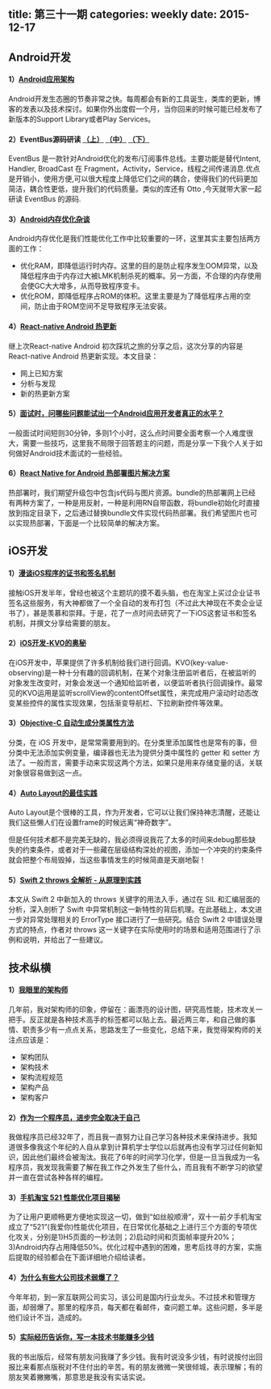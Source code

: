 title: 第三十一期
categories: weekly
date: 2015-12-17
---

## Android开发

#### 1）[Android应用架构](http://www.jianshu.com/p/8ca27934c6e6)

Android开发生态圈的节奏非常之快。每周都会有新的工具诞生，类库的更新，博客的发表以及技术探讨。如果你外出度假一个月，当你回来的时候可能已经发布了新版本的Support Library或者Play Services。

#### 2）EventBus源码研读  [（上）](http://kymjs.com/code/2015/12/12/01/) [（中）](http://kymjs.com/code/2015/12/13/01/) [（下）](http://kymjs.com/code/2015/12/16/01/)

EventBus 是一款针对Android优化的发布/订阅事件总线。主要功能是替代Intent, Handler, BroadCast 在 Fragment，Activity，Service，线程之间传递消息.优点是开销小，使用方便,可以很大程度上降低它们之间的耦合，使得我们的代码更加简洁，耦合性更低，提升我们的代码质量。类似的库还有 Otto ,今天就带大家一起研读 EventBus 的源码.

#### 3）[Android内存优化杂谈](http://mp.weixin.qq.com/s?__biz=MzAwNDY1ODY2OQ==&mid=400656149&idx=1&sn=122b4f4965fafebf78ec0b4fce2ef62a&scene=0#wechat_redirect)

Android内存优化是我们性能优化工作中比较重要的一环，这里其实主要包括两方面的工作：

* 优化RAM，即降低运行时内存。这里的目的是防止程序发生OOM异常，以及降低程序由于内存过大被LMK机制杀死的概率。另一方面，不合理的内存使用会使GC大大增多，从而导致程序变卡。
* 优化ROM，即降低程序占ROM的体积。这里主要是为了降低程序占用的空间，防止由于ROM空间不足导致程序无法安装。

#### 4）[React-native Android 热更新](http://richard-cao.github.io/2015/12/03/React-native-Android-%E7%83%AD%E6%9B%B4%E6%96%B0/)

继上次React-native Android 初次踩坑之旅的分享之后，这次分享的内容是React-native Android 热更新实现。本文目录：

* 网上已知方案
* 分析与发现
* 新的热更新方案

#### 5）[面试时，问哪些问题能试出一个Android应用开发者真正的水平？](http://www.jianshu.com/p/74565bd741ab)

一般面试时间短则30分钟，多则1个小时，这么点时间要全面考察一个人难度很大，需要一些技巧，这里我不局限于回答题主的问题，而是分享一下我个人关于如何做好Android技术面试的一些经验。

#### 6）[React Native for Android 热部署图片解决方案](http://blog.csdn.net/kid1986513/article/details/50337083)

热部署时，我们期望升级包中包含js代码与图片资源。bundle的热部署网上已经有两种方案了，一种是用反射，一种是利用RN自带函数，将bundle初始化时直接放到指定目录下，之后通过替换bundle文件实现代码热部署。我们希望图片也可以实现热部署，下面是一个比较简单的解决方案。

## iOS开发

#### 1）[漫谈iOS程序的证书和签名机制](http://www.pchou.info/ios/2015/12/14/ios-certification-and-code-sign.html)

接触iOS开发半年，曾经也被这个主题坑的摸不着头脑，也在淘宝上买过企业证书签名这些服务，有大神都做了一个全自动的发布打包（不过此大神现在不卖企业证书了），甚是羡慕和崇拜。于是，花了一点时间去研究了一下iOS这套证书和签名机制，并撰文分享给需要的朋友。

#### 2）[iOS开发-KVO的奥秘](http://www.jianshu.com/p/742b4b248da9)

在iOS开发中，苹果提供了许多机制给我们进行回调。KVO(key-value-observing)是一种十分有趣的回调机制，在某个对象注册监听者后，在被监听的对象发生改变时，对象会发送一个通知给监听者，以便监听者执行回调操作。最常见的KVO运用是监听scrollView的contentOffset属性，来完成用户滚动时动态改变某些控件的属性实现效果，包括渐变导航栏、下拉刷新控件等效果。

#### 3）[Objective-C 自动生成分类属性方法](http://nathanli.cn/2015/12/14/objective-c-%E5%85%83%E7%BC%96%E7%A8%8B%E5%AE%9E%E8%B7%B5-%E5%88%86%E7%B1%BB%E5%8A%A8%E6%80%81%E5%B1%9E%E6%80%A7/)

分类，在 iOS 开发中，是常常需要用到的。在分类里添加属性也是常有的事，但分类中无法添加实例变量，编译器也无法为提供分类中属性的 getter 和 setter 方法了。一般而言，需要手动来实现这两个方法，如果只是用来存储变量的话，关联对象很容易做到这一点。

#### 4）[Auto Layout的最佳实践](http://www.calios.gq/2015/12/14/%EF%BC%BB%E8%AF%91%EF%BC%BDAuto-Layout%E7%9A%84%E6%9C%80%E4%BD%B3%E5%AE%9E%E8%B7%B5-%E2%80%94%E2%80%94-%E6%AD%A2%E7%96%BC%E7%89%87/)

Auto Layout是个很棒的工具，作为开发者，它可以让我们保持神志清醒，还能让我们这些懒人们在设置frame的时候远离“神奇数字”。

但是任何技术都不是完美无缺的，我必须得说我花了太多的时间来debug那些缺失的约束条件，或者对于一些藏在层级结构深处的视图，添加一个冲突的约束条件就会把整个布局毁掉，当这些事情发生的时候简直是天崩地裂！

#### 5）[Swift 2 throws 全解析 - 从原理到实践](http://www.ibm.com/developerworks/cn/mobile/mo-cn-swift/index.html)

本文从 Swift 2 中新加入的 throws 关键字的用法入手，通过在 SIL 和汇编层面的分析，深入剖析了 Swift 中异常机制这一新特性的背后机理。在此基础上，本文进一步对异常处理相关的 ErrorType 接口进行了一些研究。结合 Swift 2 中错误处理方式的特点，作者对 throws 这一关键字在实际使用时的场景和适用范围进行了示例和说明，并给出了一些建议。

## 技术纵横

#### 1）[我眼里的架构师](http://mp.weixin.qq.com/s?__biz=MzI4MjA4ODU0Ng==&mid=401373742&idx=1&sn=e27102eda726a2a56ee097013c2754ac#rd)

几年前，我对架构师的印象，停留在：画漂亮的设计图，研究高性能，技术攻关一把手。反正就是各种技术高手的标签都可以贴上去。最近两三年，和自己做的事情、职责多少有一点点关系，思路发生了一些变化，总结下来，我觉得架构师的关注点应该是：

* 架构团队
* 架构技术
* 架构流程规范
* 架构产品
* 架构客户

#### 2）[作为一个程序员，进步完全取决于自己](http://mp.weixin.qq.com/s?__biz=MjM5NzMyMjAwMA==&mid=401268306&idx=1&sn=3eb48ec9f939478f5955a55872145aae)

我做程序员已经32年了，而且我一直努力让自己学习各种技术来保持进步。我知道很多像我这个年纪的人自从拿到计算机学士学位以后就再也没有学习过任何新知识，因此他们最终会被淘汰。我花了6年的时间学习化学，但是一旦当我成为一名程序员，我发现我需要了解在我工作之外发生了些什么，而且我有不断学习的欲望并一直在尝试各种各样的编程。

#### 3）[手机淘宝 521 性能优化项目揭秘](http://mp.weixin.qq.com/s?__biz=MjM5MDE0Mjc4MA==&mid=401554928&idx=1&sn=abde4233ad87b6c7fb2e797b1902f5b6&scene=2&srcid=1206I2q9x0pFaJTh0gjOv9P5)

为了让用户更顺畅更方便地实现这一切，做到“如丝般顺滑”，双十一前夕手机淘宝成立了“521”(我爱你)性能优化项目，在日常优化基础之上进行三个方面的专项优化攻关，分别是1)H5页面的一秒法则；2)启动时间和页面帧率提升20%；3)Android内存占用降低50%。优化过程中遇到的困难，思考后找寻的方案，实施后提取的经验都会在下面详细地介绍给读者。

#### 4）[为什么有些大公司技术弱爆了？](https://www.zhihu.com/question/32039226)

今年年初，到一家互联网公司实习，该公司是国内行业龙头。不过技术和管理方面，却弱爆了。那里的程序员，每天都在看邮件，查问题工单。这些问题，多半是他们设计不当，造成的。

#### 5）[实际经历告诉你，写一本技术书能赚多少钱](http://www.cocoachina.com/programmer/20151208/14580.html)

我的书出版后，经常有朋友问我赚了多少钱。我有时说没多少钱，有时说按付出回报比来看那点版税对不住付出的辛苦。有的朋友微微一笑很倾城，表示理解；有的朋友笑着撇撇嘴，那意思是我没有实话实说。





